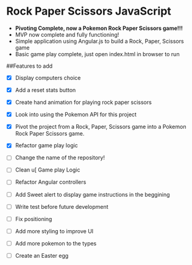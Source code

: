 # Rock Paper Scissors JavaScript

* **Pivoting Complete, now a Pokemon Rock Paper Scissors game!!!**
* MVP now complete and fully functioning!
* Simple application using Angular.js to build a Rock, Paper, Scissors game
* Basic game play complete, just open index.html in browser to run

##Features to add
* [X] Display computers choice 
* [X] Add a reset stats button 
* [X] Create hand animation for playing rock paper scissors
* [X] Look into using the Pokemon API for this project
* [X] Pivot the project from a Rock, Paper, Scissors game into a Pokemon Rock Paper Scissors game.
* [X] Refactor game play logic
* [ ] Change the name of the repository!
* [ ] Clean u[ Game play Logic
* [ ] Refactor Angular controllers
* [ ] Add Sweet alert to display game instructions in the beggining
* [ ] Write test before future development
* [ ] Fix positioning 
* [ ] Add more styling to improve UI
* [ ] Add more pokemon to the types 
* [ ] Create an Easter egg




